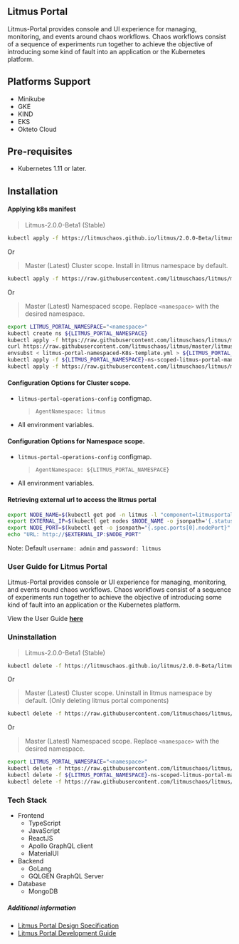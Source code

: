 ## **Litmus Portal**

Litmus-Portal provides console and UI experience for managing, monitoring, and events around chaos workflows. Chaos workflows consist of a sequence of experiments run together to achieve the objective of introducing some kind of fault into an application or the Kubernetes platform.

## **Platforms Support**

-   Minikube
-   GKE
-   KIND
-   EKS
-   Okteto Cloud

## **Pre-requisites**

-   Kubernetes 1.11 or later.

## **Installation**

#### Applying k8s manifest
> Litmus-2.0.0-Beta1 (Stable)
```bash
kubectl apply -f https://litmuschaos.github.io/litmus/2.0.0-Beta/litmus-2.0.0-Beta.yaml
```

Or

> Master (Latest) Cluster scope. Install in litmus namespace by default.
```bash
kubectl apply -f https://raw.githubusercontent.com/litmuschaos/litmus/master/litmus-portal/cluster-k8s-manifest.yml
```

Or

> Master (Latest) Namespaced scope. Replace `<namespace>` with the desired namespace.
```bash
export LITMUS_PORTAL_NAMESPACE="<namespace>"
kubectl create ns ${LITMUS_PORTAL_NAMESPACE}
kubectl apply -f https://raw.githubusercontent.com/litmuschaos/litmus/master/litmus-portal/litmus-portal-crds.yml
curl https://raw.githubusercontent.com/litmuschaos/litmus/master/litmus-portal/namespaced-K8s-template.yml --output litmus-portal-namespaced-K8s-template.yml
envsubst < litmus-portal-namespaced-K8s-template.yml > ${LITMUS_PORTAL_NAMESPACE}-ns-scoped-litmus-portal-manifest.yml
kubectl apply -f ${LITMUS_PORTAL_NAMESPACE}-ns-scoped-litmus-portal-manifest.yml -n ${LITMUS_PORTAL_NAMESPACE}
kubectl apply -f https://raw.githubusercontent.com/litmuschaos/litmus/master/litmus-portal/platforms/okteto/hello-world-AUT.yml -n ${LITMUS_PORTAL_NAMESPACE}
```

#### Configuration Options for Cluster scope.

- `litmus-portal-operations-config` configmap.

    > `AgentNamespace: litmus`

- All environment variables.

#### Configuration Options for Namespace scope.

- `litmus-portal-operations-config` configmap.

    > `AgentNamespace: ${LITMUS_PORTAL_NAMESPACE}`

- All environment variables.


#### Retrieving external url to access the litmus portal

```bash
export NODE_NAME=$(kubectl get pod -n litmus -l "component=litmusportal-frontend" -o=jsonpath='{.items[*].spec.nodeName}')
export EXTERNAL_IP=$(kubectl get nodes $NODE_NAME -o jsonpath='{.status.addresses[?(@.type=="ExternalIP")].address}')
export NODE_PORT=$(kubectl get -o jsonpath="{.spec.ports[0].nodePort}" services litmusportal-frontend-service -n litmus)
echo "URL: http://$EXTERNAL_IP:$NODE_PORT"
```

Note: Default `username: admin` and `password: litmus`

### **User Guide for Litmus Portal**

Litmus-Portal provides console or UI experience for managing, monitoring, and events round chaos workflows. Chaos workflows consist of a sequence of experiments run together to achieve the objective of introducing some kind of fault into an application or the Kubernetes platform.

View the User Guide <b>[here](https://docs.google.com/document/d/1fiN25BrZpvqg0UkBCuqQBE7Mx8BwDGC8ss2j2oXkZNA/edit#)</b>

### **Uninstallation**

> Litmus-2.0.0-Beta1 (Stable)
```bash
kubectl delete -f https://litmuschaos.github.io/litmus/2.0.0-Beta/litmus-2.0.0-Beta.yaml
```

Or

> Master (Latest) Cluster scope. Uninstall in litmus namespace by default. (Only deleting litmus portal components)
```bash
kubectl delete -f https://raw.githubusercontent.com/litmuschaos/litmus/master/litmus-portal/cluster-k8s-manifest.yml
```

Or

> Master (Latest) Namespaced scope. Replace `<namespace>` with the desired namespace.
```bash
export LITMUS_PORTAL_NAMESPACE="<namespace>"
kubectl delete -f https://raw.githubusercontent.com/litmuschaos/litmus/master/litmus-portal/litmus-portal-crds.yml
kubectl delete -f ${LITMUS_PORTAL_NAMESPACE}-ns-scoped-litmus-portal-manifest.yml -n ${LITMUS_PORTAL_NAMESPACE}
kubectl delete -f https://raw.githubusercontent.com/litmuschaos/litmus/master/litmus-portal/platforms/okteto/hello-world-AUT.yml -n ${LITMUS_PORTAL_NAMESPACE}
```

### **Tech Stack**

-   Frontend
    -   TypeScript
    -   JavaScript
    -   ReactJS
    -   Apollo GraphQL client
    -   MaterialUI
-   Backend
    -   GoLang
    -   GQLGEN GraphQL Server
-   Database
    -   MongoDB

##### **Additional information**

-   <a href="https://github.com/litmuschaos/litmus/wiki/portal-design-spec" target="_blank">Litmus Portal Design Specification</a><br>
-   <a href="https://github.com/litmuschaos/litmus/wiki/Litmus-Portal-Development-Guide" target="_blank">Litmus Portal Development Guide</a>

